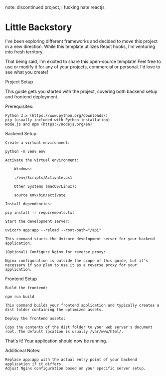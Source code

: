 note: discontinued project, i fucking hate reactjs

# Little Backstory
I've been exploring different frameworks and decided to move this project in a new direction.  While this template utilizes React hooks, I'm venturing into fresh territory.

That being said, I'm excited to share this open-source template!  Feel free to use or modify it for any of your projects, commercial or personal. I'd love to see what you create!

Project Setup

This guide gets you started with the project, covering both backend setup and frontend deployment.

Prerequisites:

    Python 3.x (https://www.python.org/downloads/)
    pip (usually included with Python installation)
    Node.js and npm (https://nodejs.org/en)

Backend Setup

    Create a virtual environment:

    python -m venv env

    Activate the virtual environment:

        Windows:

        ./env/Scripts/Activate.ps1

        Other Systems (macOS/Linux):

        source env/bin/activate

    Install dependencies:

    pip install -r requirements.txt

    Start the development server:

    uvicorn app:app --reload --root-path="/api"

    This command starts the Uvicorn development server for your backend application.

    (Optional) Configure Nginx for reverse proxy:

    Nginx configuration is outside the scope of this guide, but it's necessary if you plan to use it as a reverse proxy for your application.

Frontend Setup

    Build the frontend:

    npm run build

    This command builds your frontend application and typically creates a dist folder containing the optimized assets.

    Deploy the frontend assets:

    Copy the contents of the dist folder to your web server's document root. The default location is usually /var/www/html/.

That's it! Your application should now be running.

Additional Notes:

    Replace app:app with the actual entry point of your backend application if it differs.
    Adjust Nginx configuration based on your specific server setup.


